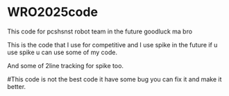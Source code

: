 # WRO2025code
This code for pcshsnst robot team in the future goodluck ma bro

This is the code that I use for competitive and I use spike in the future if u use spike u can use some of my code.

And some of 2line tracking for spike too.

#This code is not the best code it have some bug you can fix it and make it better.
